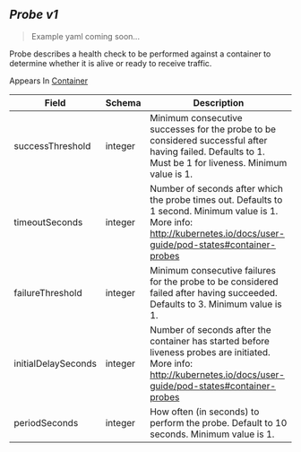 ## *Probe v1*

> Example yaml coming soon...



Probe describes a health check to be performed against a container to determine whether it is alive or ready to receive traffic.

<aside class="notice">
Appears In  <a href="#container-v1">Container</a> </aside>

Field        | Schema     | Description
------------ | ---------- | -----------
successThreshold | integer | Minimum consecutive successes for the probe to be considered successful after having failed. Defaults to 1. Must be 1 for liveness. Minimum value is 1.
timeoutSeconds | integer | Number of seconds after which the probe times out. Defaults to 1 second. Minimum value is 1. More info: http://kubernetes.io/docs/user-guide/pod-states#container-probes
failureThreshold | integer | Minimum consecutive failures for the probe to be considered failed after having succeeded. Defaults to 3. Minimum value is 1.
initialDelaySeconds | integer | Number of seconds after the container has started before liveness probes are initiated. More info: http://kubernetes.io/docs/user-guide/pod-states#container-probes
periodSeconds | integer | How often (in seconds) to perform the probe. Default to 10 seconds. Minimum value is 1.

